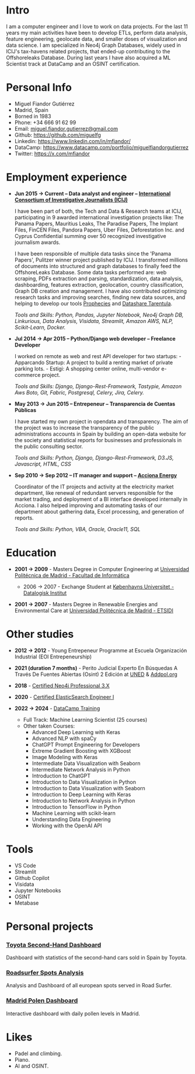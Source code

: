 # Intro

I am a computer engineer and I love to work on data projects. For the last 11 years my main activities have been to develop ETLs, perform data analysis, feature engineering, geolocate data, and smaller doses of visualization and data science. I am specialized in Neo4j Graph Databases, widely used in ICIJ's tax-havens related projects, that ended-up contributing to the Offshoreleaks Database. During last years I have also acquired a ML Scientist track at DataCamp and an OSINT certification.

# Personal Info

- Miguel Fiandor Gutiérrez
- Madrid, Spain
- Borned in 1983
- Phone: +34 666 91 62 99
- Email: miguel.fiandor.gutierrez@gmail.com
- Github: https://github.com/miguelfg
- Linkedin: https://www.linkedin.com/in/mfiandor/
- DataCamp: https://www.datacamp.com/portfolio/miguelfiandorgutierrez
- Twitter: https://x.com/mfiandor


# Employment experience

- **Jun 2015 → Current – Data analyst and engineer – [International Consortium of Investigative Journalists (ICIJ)](https://www.icij.org/about/)**

	 I have been part of both, the Tech and Data & Research teams at ICIJ, participating in 9 awarded international investigation projects like: The Panama Papers, Mauritius Leaks, The Paradise Papers, The Implant Files, FinCEN Files, Pandora Papers, Uber Files, Deforestation Inc. and Cyprus Confidential summing over 50 recognized investigative journalism awards.

	 I have been responsible of multiple data tasks since the 'Panama Papers', Pulitzer winner project published by ICIJ. I transformed millions of documents into structured and graph databases to finally feed the OffshoreLeaks Database. Some data tasks performed are: web scraping, PDFs extraction and parsing, standardization, data analysis, dashboarding, features extraction, geolocation, country classification, Graph DB creation and management.
	 I have also contributed optimizing research tasks and improving searches, finding new data sources, and helping to develop our tools [Prophecies](https://github.com/icij/prophecies) and [Datashare Tarentula]().

	*Tools and Skills: Python, Pandas, Jupyter Notebook, Neo4j Graph DB, Linkurious, Data Analysis, Visidata, Streamlit, Amazon AWS, NLP, Scikit-Learn, Docker.*

- **Jul 2014 → Apr 2015 – Python/Django web developer – Freelance Developer**

	I worked on remote as web and rest API developer for two startups:
		- Apparcando Startup: A project to build a renting market of private parking lots.
		- Estigi: A shopping center online, multi-vendor e-commerce project.

	*Tools and Skills: Django, Django-Rest-Framework, Tastypie, Amazon Aws Boto, Git, Fabric, Postgresql, Celery, Jira, Celery.*

- **May 2013 → Jun 2015 – Entrepeneur – Transparencia de Cuentas Públicas**

	I have started my own project in opendata and transparency. The aim of the project was to increase the transparency of	the public administrations accounts in Spain by building an open-data website for the society and statistical reports for businesses and professionals in the public consulting sector.

	*Tools and Skills: Python, Django, Django-Rest-Framework, D3.JS, Javascript, HTML, CSS*

- **Sep 2010 → Sep 2012 – IT manager and support – [Acciona Energy](https://www.acciona-energia.com/)**

	Coordinator of the IT projects and activity at the electricity market department, like renewal of redundant servers responsible for the market trading, and deployment of a BI interface developed internally in Acciona. I also helped improving and automating tasks of our department about gathering data, Excel processing, and generation of reports.

	*Tools and Skills: Python, VBA, Oracle, Oracle11, SQL*

# Education

- **2001 → 2009** - Masters Degree in Computer Engineering at [Universidad Politécnica de Madrid - Facultad de Informática](https://www.fi.upm.es/)
	- 2006 → 2007 - Exchange Student at [Københavns Universitet - Datalogisk Institut](https://di.ku.dk/)

- **2001 -> 2007** - Masters Degree in Renewable Energies and Environmental Care at [Universidad Politécnica de Madrid - ETSIDI](https://upm.es/UPM/Centros/CentrosMadrid/ETSIDisenoIndustrial)

# Other studies

- **2012 → 2012** - Young Entrepeneur Programme at Escuela Organización Industrial (EOI Entrepeneurship)

- **2021 (duration 7 months)** - Perito Judicial Experto En Búsquedas A Través De Fuentes Abiertas (Osint) 2 Edición at [UNED](https://extension.uned.es/actividad/22068) & [Addpol.org](https://addpol.org/curso/curso-de-perito-judicial-experto-en-busquedas-a-traves-de-fuentes-abiertas-osint/)

- **2018** - [Certified Neo4j Professional 3.X](https://graphacademy.neo4j.com/certifications/neo4j-certification/)

- **2020** -  [Certified ElasticSearch Engineer I](https://www.elastic.co/es/training/elasticsearch-engineer)

- **2022 -> 2024** - [DataCamp Training](https://www.datacamp.com/portfolio/miguelfiandorgutierrez)
	- Full Track: Machine Learning Scientist (25 courses)
	- Other taken Courses:
		- Advanced Deep Learning with Keras
		- Advanced NLP with spaCy
		- ChatGPT Prompt Engineering for Developers
		- Extreme Gradient Boosting with XGBoost
		- Image Modeling with Keras
		- Intermediate Data Visualization with Seaborn
		- Intermediate Network Analysis in Python
		- Introduction to ChatGPT
		- Introduction to Data Visualization in Python
		- Introduction to Data Visualization with Seaborn
		- Introduction to Deep Learning with Keras
		- Introduction to Network Analysis in Python
		- Introduction to TensorFlow in Python
		- Machine Learning with scikit-learn
		- Understanding Data Engineering
		- Working with the OpenAI API

# Tools

- VS Code
- Streamlit
- Github Copilot
- Visidata
- Jupyter Notebooks
- OSINT
- Metabase

# Personal projects

### [Toyota Second-Hand Dashboard](https://toyota-ocasion-stats-891726790351.europe-southwest1.run.app)

Dashboard with statistics of the second-hand cars sold in Spain by Toyota.

### [Roadsurfer Spots Analysis](https://roadsurfer-dashboard-891726790351.europe-southwest1.run.app)

Analysis and Dashboard of all european spots served in Road Surfer.

### [Madrid Polen Dashboard](https://dashboard-polen-madrid-891726790351.europe-southwest1.run.app)

Interactive dashboard with daily pollen levels in Madrid.

# Likes

- Padel and climbing.
- Piano.
- AI and OSINT.
